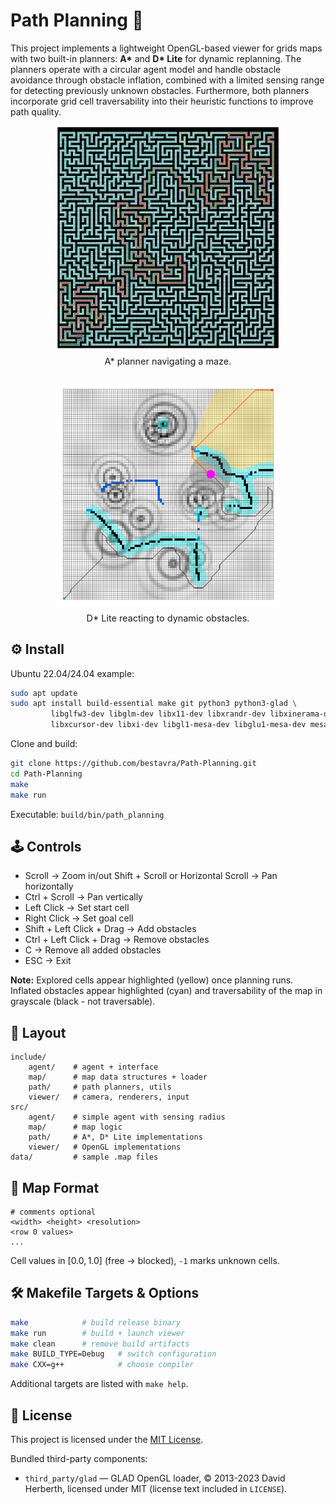 # Path Planning 🧭

This project implements a lightweight OpenGL-based viewer for grids maps with two built-in planners: **A\*** and **D\* Lite** for dynamic replanning. The planners operate with a circular agent model and handle obstacle avoidance through obstacle inflation, combined with a limited sensing range for detecting previously unknown obstacles. Furthermore, both planners incorporate grid cell traversability into their heuristic functions to improve path quality.

<div align="center" style="display: flex; flex-direction: column; gap: 1.5rem; justify-content: center; align-items: center;">
	<figure style="margin: 0;">
		<img src="assets/images/a-star.png" alt="A* planner visualization" width="360" />
		<figcaption style="margin-top: 0.5rem; font-size: 0.9rem;">A* planner navigating a maze.</figcaption>
	</figure>
	<figure style="margin: 0;">
		<img src="assets/images/d-star-lite.png" alt="D* Lite planner visualization" width="360" />
		<figcaption style="margin-top: 0.5rem; font-size: 0.9rem;">D* Lite reacting to dynamic obstacles.</figcaption>
	</figure>
</div>


## ⚙️ Install

Ubuntu 22.04/24.04 example:

```bash
sudo apt update
sudo apt install build-essential make git python3 python3-glad \
		 libglfw3-dev libglm-dev libx11-dev libxrandr-dev libxinerama-dev \
		 libxcursor-dev libxi-dev libgl1-mesa-dev libglu1-mesa-dev mesa-utils
```

Clone and build:

```bash
git clone https://github.com/bestavra/Path-Planning.git
cd Path-Planning
make
make run
```

Executable: `build/bin/path_planning`

## 🕹️ Controls

- Scroll → Zoom in/out
  Shift + Scroll or Horizontal Scroll → Pan horizontally
- Ctrl  + Scroll → Pan vertically
- Left Click → Set start cell
- Right Click → Set goal cell
- Shift + Left Click + Drag → Add obstacles
- Ctrl + Left Click + Drag → Remove obstacles
- C → Remove all added obstacles
- ESC → Exit

**Note:** Explored cells appear highlighted (yellow) once planning runs. 
Inflated obstacles appear highlighted (cyan) and traversability of the map in grayscale
(black - not traversable).

## 📁 Layout

```
include/
	agent/	  # agent + interface
	map/      # map data structures + loader
	path/     # path planners, utils
	viewer/   # camera, renderers, input
src/
	agent/    # simple agent with sensing radius
	map/      # map logic
	path/     # A*, D* Lite implementations
	viewer/   # OpenGL implementations
data/         # sample .map files
```

## 🧱 Map Format

```
# comments optional
<width> <height> <resolution>
<row 0 values>
...
```

Cell values in $[0.0,1.0]$ (free → blocked), `-1` marks unknown cells.

## 🛠️ Makefile Targets & Options

```bash
make            # build release binary
make run        # build + launch viewer
make clean      # remove build artifacts
make BUILD_TYPE=Debug   # switch configuration
make CXX=g++            # choose compiler
```

Additional targets are listed with `make help`.

## 📄 License

This project is licensed under the [MIT License](LICENSE).

Bundled third-party components:

- `third_party/glad` — GLAD OpenGL loader, © 2013-2023 David Herberth, licensed under MIT (license text included in
	`LICENSE`).
